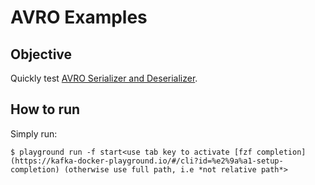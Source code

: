 # AVRO Examples

## Objective

Quickly test [AVRO Serializer and Deserializer](https://docs.confluent.io/platform/current/schema-registry/serdes-develop/serdes-avro.html).


## How to run

Simply run:

```
$ playground run -f start<use tab key to activate [fzf completion](https://kafka-docker-playground.io/#/cli?id=%e2%9a%a1-setup-completion) (otherwise use full path, i.e *not relative path*>
```
